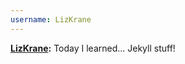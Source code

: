 ```yaml
---
username: LizKrane
---
```

**[LizKrane](https://github.com/LizKrane):** Today I learned... Jekyll stuff!
